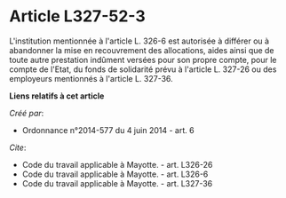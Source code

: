 # Article L327-52-3

L'institution mentionnée à l'article L. 326-6 est autorisée à différer ou à abandonner la mise en recouvrement des
allocations, aides ainsi que de toute autre prestation indûment versées pour son propre compte, pour le compte de l'Etat, du
fonds de solidarité prévu à l'article L. 327-26 ou des employeurs mentionnés à l'article L. 327-36.

**Liens relatifs à cet article**

_Créé par_:

  - Ordonnance n°2014-577 du 4 juin 2014 - art. 6

_Cite_:

  - Code du travail applicable à Mayotte. - art. L326-26
  - Code du travail applicable à Mayotte. - art. L326-6
  - Code du travail applicable à Mayotte. - art. L327-36
